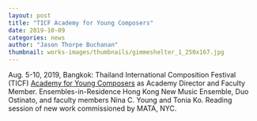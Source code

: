 ```yaml
---
layout: post
title: "TICF Academy for Young Composers"
date: 2019-10-09
categories: news
author: "Jason Thorpe Buchanan"
thumbnail: works-images/thumbnails/gimmeshelter_1_250x167.jpg
---
```


Aug. 5-10, 2019, Bangkok: Thailand International Composition Festival (TICF) <a href="https://bit.ly/TICFapp" target="blank">Academy for Young Composers</a> as Academy Director and Faculty Member. Ensembles-in-Residence Hong Kong New Music Ensemble, Duo Ostinato, and faculty members Nina C. Young and Tonia Ko. Reading session of new work commissioned by MATA, NYC.
